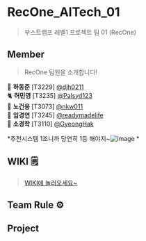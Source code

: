 # RecOne_AITech_01
<!-- 부스트캠프 AI Tech RecSys level1 01조 RecOne 공용 레포지토리 -->

> 부스트캠프 레벨1 프로젝트 팀 01 (RecOne)

<!-- ![image](https://user-images.githubusercontent.com/43198553/99027417-84f43200-25b0-11eb-9ed6-e732acf4fb48.png) -->

## Member
> RecOne 팀원을 소개합니다!

🐯 **하동준** [T3229]  [@djh0211](https://github.com/djh0211) <br/>
🐈 **허민영** [T3235]  [@Palsyd123](https://github.com/alsyd123) <br/>
🐘 **노건웅** [T3073] [@nkw011 ](https://github.com/nkw011) <br/>
🐷 **임경연** [T3245]  [@readymadelife](https://github.com/readymadelife) <br/>
🐷 **소경학** [T3110] [@GyeongHak](https://github.com/GyeongHak) <br/>

*추천시스템 1조니까 당연히 1등 해야지~![image](https://user-images.githubusercontent.com/77885587/150486470-adaa22bf-d8b2-4e49-b862-16f7a6d5cbf0.png)
*

<!-- <p align="center"><img src="https://octodex.github.com/images/steroidtocat.png" width="30%"></p> -->


## WIKI 🗒
>[WIKI에 놀러오세요~](https://github.com/djh0211/RecOne_AITech_01/wiki)
>

## Team Rule ⚙️
<!-- - [Ground Rules](https://github.com/boostcamp-2020/IssueTracker-10/wiki/01.-Ground-Rules)
- [Issue Template](https://github.com/boostcamp-2020/IssueTracker-10/wiki/05.-Issue-Template)
- [PR Template](https://github.com/boostcamp-2020/IssueTracker-10/wiki/02.-PR-Template)
- [Commit Template](https://github.com/boostcamp-2020/IssueTracker-10/wiki/03.-Commit-Template)
- [Git Flows & Branch Naming Convention](https://github.com/boostcamp-2020/IssueTracker-10/wiki/04.-Git-Flows-&-Branch-Naming-Convention)
   -->
## Project
<!-- - [project backlogs](https://docs.google.com/spreadsheets/d/1EuBIlPTZk7xBFAkUquUIizwFApHUo1B9y8EUyKeIBO4/edit?usp=sharing)
- ERD
![issueTracker_ERD](https://user-images.githubusercontent.com/60081031/97946876-f7099180-1dce-11eb-8e95-198a975ba1a9.PNG)
​
​ -->

